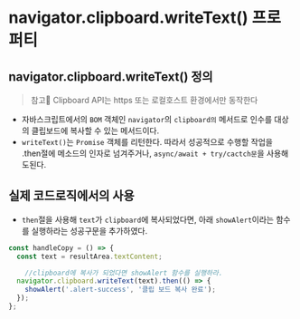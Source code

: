 # navigator.clipboard.writeText() 프로퍼티


## navigator.clipboard.writeText() 정의

> 참고🚨 Clipboard API는 https 또는 로컬호스트 환경에서만 동작한다

- 자바스크립트에서의 `BOM` 객체인 `navigator`의 `clipboard의` 메서드로 인수를 대상의 클립보드에 복사할 수 있는 메서드이다.
- `writeText()`는 `Promise` 객체를 리턴한다. 따라서 성공적으로 수행할 작업을 .then절에 메소드의 인자로 넘겨주거나, `async/await + try/cactch문`을 사용해도된다.

## 실제 코드로직에서의 사용

- `then`절을 사용해 `text`가 `clipboard`에 복사되었다면, 아래 `showAlert`이라는 함수를 실행하라는 성공구문을 추가하였다.

```js
const handleCopy = () => {
  const text = resultArea.textContent;

	//clipboard에 복사가 되었다면 showAlert 함수를 실행하라.
  navigator.clipboard.writeText(text).then(() => {
    showAlert('.alert-success', '클립 보드 복사 완료');
  });
};
```